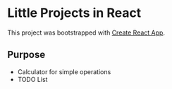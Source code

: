 # Little Projects in React

This project was bootstrapped with [Create React App](https://github.com/facebook/create-react-app).

## Purpose

-   Calculator for simple operations
-   TODO List
